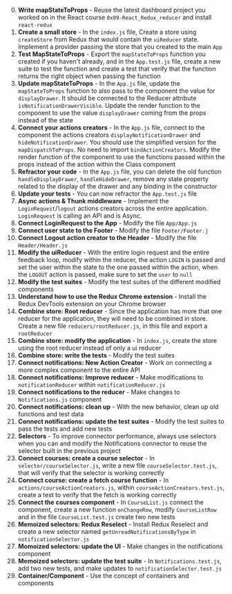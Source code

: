 0. **Write mapStateToProps** - Reuse the latest dashboard project you worked on in the React course `0x09-React_Redux_reducer` and install `react-redux`
1. **Create a small store** - In the `index.js` file, Create a store using `createStore` from Redux that would contain the `uiReducer` state. Implement a provider passing the store that you created to the main `App`
2. **Test MapStateToProps** - Export the `mapStateToProps` function you created if you haven't already, and in the `App.test.js` file, create a new suite to test the function and create a test that verify that the function returns the right object when passing the function
3. **Update mapStateToProps** - In the `App.js` file, update the `mapStateToProps` function to also pass to the component the value for `displayDrawer`. It should be connected to the Reducer attribute `isNotificationDrawerVisible`. Update the render function to the component to use the value `displayDrawer` coming from the props instead of the state
4. **Connect your actions creators** - In the `App.js` file, connect to the component the actions creators `displayNotificationDrawer` and `hideNotificationDrawer`. You should use the simplified version for the `mapDispatchToProps`. No need to import `bindActionCreators`. Modify the render function of the component to use the functions passed within the props instead of the action within the Class component
5. **Refractor your code** - In the `App.js` file, you can delete the old function `handleDisplayDrawer`, `handleHideDrawer`, remove any state property related to the display of the drawer and any binding in the constructor
6. **Update your tests** - You can now refractor the `App.test.js` file
7. **Async actions & Thunk middleware** - Implement the `LoginRequest`/`logout` actions creators across the entire application. `LoginRequest` is calling an API and is Async.
8. **Connect LoginRequest to the App** - Modify the file `App/App.js`
9. **Connect user state to the Footer** - Modify the file `Footer/Footer.j`
10. **Connect Logout action creator to the Header** - Modify the file `Header/Header.js`
11. **Modify the uiReducer** - With the entire login request and the entire feedback loop, modify within the reducer, the action `LOGIN` is passed and set the user within the state to the one passed within the action, when the `LOGOUT` action is passed, make sure to set the `user` to `null`
12. **Modify the test suites** - Modify the test suites of the different modified components
13. **Understand how to use the Redux Chrome extension** - Install the Redux DevTools extension on your Chrome browser
14. **Combine store: Root reducer** - Since the application has more that one reducer for the application, they will need to be combined in store. Create a new file `reducers/rootReducer.js`, in this file and export a `rootReducer`
15. **Combine store: modify the application** - In `index.js`, create the store using the root reducer instead of only a ui reducer
16. **Combine store: write the tests** - Modify the test suites
17. **Connect notifications: New Action Creator** - Work on connecting a more complex component to the entire API
18. **Connect notifications: Improve reducer** - Make modifications to `notificationReducer` within `notificationReducer.js`
19. **Connect notifications to the reducer** - Make changes to `Notifications.js` component
20. **Connect notifications: clean up** - With the new behavior, clean up old functions and test data
21. **Connect notifications: update the test suites** - Modify the test suites to pass the tests and add new tests
22. **Selectors** - To improve connector performance, always use selectors when you can and modify the Notifications connector to reuse the selector built in the previous project
23. **Connect courses: create a course selector** - In `selector/courseSelector.js`, write a new file `courseSelector.test.js`, that will verify that the selector is working correctly
24. **Connect course: create a fetch course function** - In `actions/courseActionCreators.js`, within `courseActionCreators.test.js`, create a test to verify that the fetch is working correctly
25. **Connect the courses component** - In `CourseList.js` connect the component, create a new function `onChangeRow`, modify `CourseListRow` and in the file `CourseList.test.js` create two new tests
26. **Memoized selectors: Redux Reselect** - Install Redux Reselect and create a new selector named `getUnreadNotificationsByType` in `notificationSelector.js`
27. **Momoized selectors: update the UI** - Make changes in the notifications component
28. **Memoized selectors: update the test suite** - In `Notifications.test.js`, add two new tests, and make updates to `notificationSelector.test.js`
29. **Container/Component** - Use the concept of containers and components
